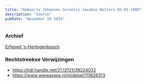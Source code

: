 ```yaml
---
title: "Geboorte Johannes Cornelis Jacobus Walters 03-05-1900"
description: "Source"
pubDate: "November 20 2024"
---
```


### Archief
[Erfgoed 's-Hertogenbosch](https://www.erfgoedshertogenbosch.nl/)

### Rechtstreekse Verwijzingen
- https://hdl.handle.net/21.12121/38224032
- https://www.wiewaswie.nl/nl/detail/111826313